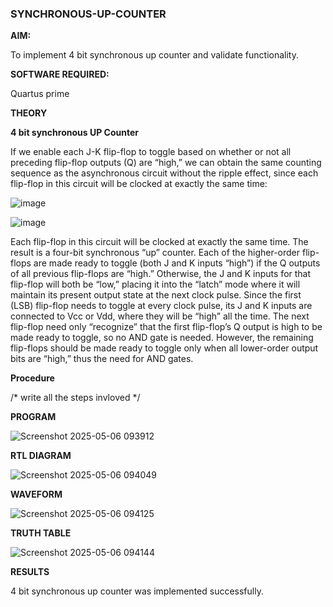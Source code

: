 ### SYNCHRONOUS-UP-COUNTER

**AIM:**

To implement 4 bit synchronous up counter and validate functionality.

**SOFTWARE REQUIRED:**

Quartus prime

**THEORY**

**4 bit synchronous UP Counter**

If we enable each J-K flip-flop to toggle based on whether or not all preceding flip-flop outputs (Q) are “high,” we can obtain the same counting sequence as the asynchronous circuit without the ripple effect, since each flip-flop in this circuit will be clocked at exactly the same time:

![image](https://github.com/naavaneetha/SYNCHRONOUS-UP-COUNTER/assets/154305477/d5db3fa0-e413-404c-b80e-b2f39d82e7e8)


![image](https://github.com/naavaneetha/SYNCHRONOUS-UP-COUNTER/assets/154305477/52cb61eb-d04b-442d-810c-31185a68410b)

Each flip-flop in this circuit will be clocked at exactly the same time.
The result is a four-bit synchronous “up” counter. Each of the higher-order flip-flops are made ready to toggle (both J and K inputs “high”) if the Q outputs of all previous flip-flops are “high.”
Otherwise, the J and K inputs for that flip-flop will both be “low,” placing it into the “latch” mode where it will maintain its present output state at the next clock pulse.
Since the first (LSB) flip-flop needs to toggle at every clock pulse, its J and K inputs are connected to Vcc or Vdd, where they will be “high” all the time.
The next flip-flop need only “recognize” that the first flip-flop’s Q output is high to be made ready to toggle, so no AND gate is needed.
However, the remaining flip-flops should be made ready to toggle only when all lower-order output bits are “high,” thus the need for AND gates.

**Procedure**

/* write all the steps invloved */

**PROGRAM**


![Screenshot 2025-05-06 093912](https://github.com/user-attachments/assets/f81d7d7c-9129-4ebc-9444-2aebdcf35702)

**RTL DIAGRAM**

![Screenshot 2025-05-06 094049](https://github.com/user-attachments/assets/229e4682-2bbd-4361-8431-ad47f2316c32)

**WAVEFORM**

![Screenshot 2025-05-06 094125](https://github.com/user-attachments/assets/410b956f-a1bd-4d0d-8cf3-bfb22b4aa8b6)

**TRUTH TABLE**

![Screenshot 2025-05-06 094144](https://github.com/user-attachments/assets/820830d3-af65-4e39-a979-1a703b3f7ac2)

**RESULTS**
 
 4 bit synchronous up counter was implemented successfully.
